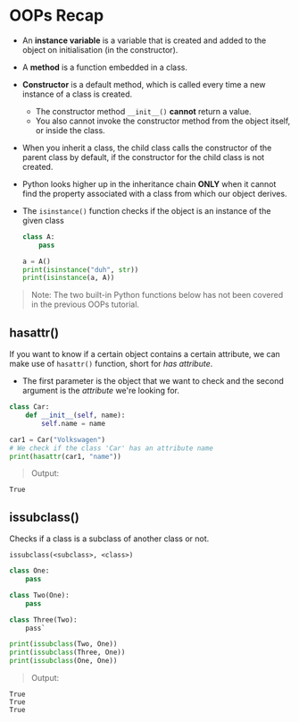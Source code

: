 # OOPs Recap

* An **instance variable** is a variable that is created and added to the object on initialisation (in the constructor).

* A **method** is a function embedded in a class.

* **Constructor** is a default method, which is called every time a new instance of a class is created.
    * The constructor method `__init__()` **cannot** return a value.
    * You also cannot invoke the constructor method from the object itself, or inside the class.

* When you inherit a class, the child class calls the constructor of the parent class by default, if the constructor for the child class is not created.

* Python looks higher up in the inheritance chain **ONLY** when it cannot find the property associated with a class from which our object derives.  

* The `isinstance()` function checks if the object  is an instance of the given class
    ```python
    class A:
        pass

    a = A()
    print(isinstance("duh", str))
    print(isinstance(a, A))
    ```
    
> Note: The two built-in Python functions below has not been covered in the previous OOPs tutorial.
## hasattr()

If you want to know if a certain object contains a certain attribute, we can make use of `hasattr()` function, short for _has attribute_.
* The first parameter is the object that we want to check and the second argument is the _attribute_ we're looking for.

```python
class Car:
    def __init__(self, name):
        self.name = name

car1 = Car("Volkswagen")
# We check if the class 'Car' has an attribute name
print(hasattr(car1, "name"))
```
> Output:
```
True
```

## issubclass()
Checks if a class is a subclass of another class or not.
```
issubclass(<subclass>, <class>)
```
```python
class One:
    pass

class Two(One):
    pass

class Three(Two):
    pass`

print(issubclass(Two, One))
print(issubclass(Three, One))
print(issubclass(One, One))
```
> Output:
```
True
True
True
```